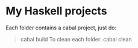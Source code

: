 # My Haskell projects

Each folder contains a cabal project, just do:
> cabal build
To clean each folder:
> cabal clean 
